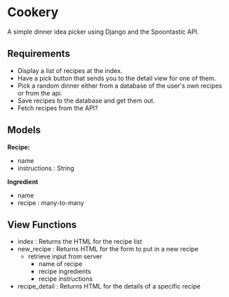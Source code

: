 # Cookery

A simple dinner idea picker using Django and the Spoontastic API.

## Requirements

- Display a list of recipes at the index.
- Have a pick button that sends you to the detail view for one of them.
- Pick a random dinner either from a database of the user's own recipes or from
the api.
- Save recipes to the database and get them out.
- Fetch recipes from the API?

## Models

**Recipe:**
- name
- instructions : String

**Ingredient**
- name
- recipe : many-to-many

## View Functions

- index : Returns the HTML for the recipe list
- new_recipe : Returns HTML for the form to put in a new recipe
  - retrieve input from server
    - name of recipe
    - recipe ingredients
    - recipe instructions
- recipe_detail : Returns HTML for the details of a specific recipe

